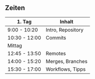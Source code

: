 ## Zeiten

| 1. Tag               | Inhalt            |
|----------------------|-------------------|
|  9:00 - 10:20        | Intro, Repository |
| 10:30 - 12:00        | Commits           |
|     Mittag           |                   |
| 12:45 - 13:50        | Remotes           |
| 14:00 - 15:20        | Merges, Branches  |
| 15:30 - 17:00        | Workflows, Tipps  |

